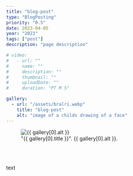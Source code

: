 ```yaml
---
title: "blog-post"
type: "BlogPosting"
priority: "0.5"
date: 2023-04-05
year: "2023"
tags: ["post"]
description: "page description"

# video:
#   - url: ""
#     name: ""
#     description: ""
#     thumbnail: ""
#     uploadDate: ""
#     duration: "PT M S"

gallery:
  - url: "/assets/bralri.webp"
    title: "blog-post"
    alt: "image of a childs drawing of a face"
---
```


<figure class="main-article__figure">
    <img src="{{ gallery[0].url  }}" alt="{{ gallery[0].alt }}" title="{{ gallery[0].title }}">
        <figcaption>
            "{{ gallery[0].title }}". {{ gallery[0].alt }}.
        </figcaption>
</figure>

<br>

<!-- <video width="100%" height="100%" controls controlsList="nodownload">
    <source src="{{ video[0].url }}" type="video/mp4">
    Your browser does not support the video tag.
</video>
<figcaption>
    "{{ video[0].name }}". {{ video[0].description }}.
</figcaption> -->

<br>

<p>text</p>

<br>
<br>

<script async src="/js/modal.js"></script>